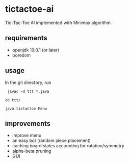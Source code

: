 # tictactoe-ai
Tic-Tac-Toe AI implemented with Minimax algorithm.

## requirements
- openjdk  10.0.1 (or later)
- boredom

## usage
In the git directory, run

`` javac -d ttt *.java``

``cd ttt/``

``java tictactoe.Menu``

## improvements
- improve menu
- an easy bot (random piece placement)
- caching board states accounting for rotation/symmetry
- alpha-beta pruning
- GUI